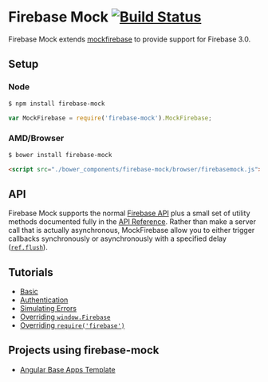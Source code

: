 Firebase Mock [![Build Status](https://travis-ci.org/soumak77/firebase-mock.svg?branch=master)](https://travis-ci.org/soumak77/firebase-mock)
============

Firebase Mock extends [mockfirebase](https://github.com/katowulf/mockfirebase) to provide support for Firebase 3.0.

## Setup

### Node

```bash
$ npm install firebase-mock
```

```js
var MockFirebase = require('firebase-mock').MockFirebase;
```

### AMD/Browser

```bash
$ bower install firebase-mock
```

```html
<script src="./bower_components/firebase-mock/browser/firebasemock.js"></script>
```

## API

Firebase Mock supports the normal [Firebase API](https://www.firebase.com/docs/web/api/) plus a small set of utility methods documented fully in the [API Reference](API.md). Rather than make a server call that is actually asynchronous, MockFirebase allow you to either trigger callbacks synchronously or asynchronously with a specified delay ([`ref.flush`](API.md#flushdelay---ref)).

## Tutorials

* [Basic](tutorials/basic.md)
* [Authentication](tutorials/authentication.md)
* [Simulating Errors](tutorials/errors.md)
* [Overriding `window.Firebase`](tutorials/override.md)
* [Overriding `require('firebase')`](tutorials/proxyquire.md)

## Projects using firebase-mock
* [Angular Base Apps Template](https://github.com/base-apps/angular-firebase-template)
